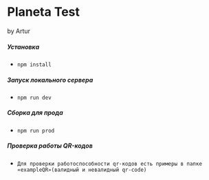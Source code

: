 # Planeta Test
by Artur

##### Установка
- `npm install`

##### Запуск локального сервера
- `npm run dev`

##### Сборка для прода
- `npm run prod`

##### Проверка работы QR-кодов
- `Для проверки работоспособности qr-кодов есть примеры в папке «exampleQR»(валидный и невалидный qr-code)`